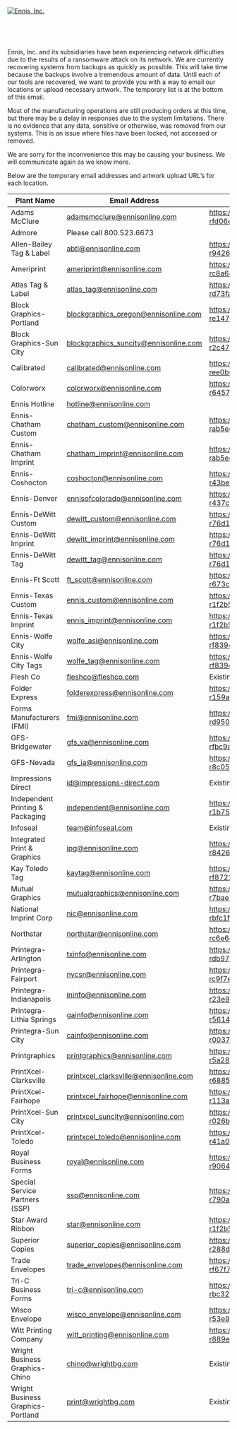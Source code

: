   

[![Ennis, Inc.](https://ci6.googleusercontent.com/proxy/ouyduhhHcIcisLnFoB5d3yDAltLLoEAyJYAFDlnnvkmFqJ1XBelpWn9YaLh67tuIjMnfMRqGbfF-p9k1vYZ3JjDll_Isd5PLZ48eoJl0-TZ35wTiBeVJele6OaPkvsJ7pggnVZTk=s0-d-e1-ft#http://media.campaigner.com/media/48/484120/External/ennis_logo.PNG?g=1670449772533)](http://go2.nmk.ennis.com/click/adjs-2lyty7-u6zw4f-1rcr8rs2/)

 

 

Ennis, Inc. and its subsidiaries have been experiencing network difficulties due to the results of a ransomware attack on its network. We are currently recovering systems from backups as quickly as possible. This will take time because the backups involve a tremendous amount of data. Until each of our tools are recovered, we want to provide you with a way to email our locations or upload necessary artwork. The temporary list is at the bottom of this email.

  

Most of the manufacturing operations are still producing orders at this time, but there may be a delay in responses due to the system limitations. There is no evidence that any data, sensitive or otherwise, was removed from our systems. This is an issue where files have been locked, not accessed or removed.

  

We are sorry for the inconvenience this may be causing your business. We will communicate again as we know more.

  

Below are the temporary email addresses and artwork upload URL’s for each location.

|Plant Name|Email Address|Link to Upload Artwork|
|--- |--- |--- |
|Adams McClure|adamsmcclure@ennisonline.com|https://ennisinc478.sharefile.com/r-rfd06e83a158546aba24c3ee87da1153f|
|Admore|Please call 800.523.6673||
|Allen-Bailey Tag & Label|abtl@ennisonline.com|https://ennisinc478.sharefile.com/r-r9426308bac564de1994d298fe4df1695|
|Ameriprint|ameriprint@ennisonline.com|https://ennisinc478.sharefile.com/r-rc8a64c291f2c4433a15717ab25e27c24|
|Atlas Tag & Label|atlas_tag@ennisonline.com|https://ennisinc478.sharefile.com/r-rd73fab6acdaf469da656113cd09ce053|
|Block Graphics-Portland|blockgraphics_oregon@ennisonline.com|https://ennisinc478.sharefile.com/r-re1470b4e3b5141f5801e60886ee80b4c|
|Block Graphics-Sun City|blockgraphics_suncity@ennisonline.com|https://ennisinc478.sharefile.com/r-r2c47662083a1408ea48745bb533dbe49|
|Calibrated|calibrated@ennisonline.com|https://ennisinc478.sharefile.com/r-ree0b05e10e5a45e392d3ca788a249903|
|Colorworx|colorworx@ennisonline.com|https://ennisinc478.sharefile.com/r-r6457859514cc4bfdb4bd3300341d474a|
|Ennis Hotline|hotline@ennisonline.com||
|Ennis-Chatham Custom|chatham_custom@ennisonline.com|https://ennisinc478.sharefile.com/r-rab5ed93417bb4fb996f5824f0cd9f66e|
|Ennis-Chatham Imprint|chatham_imprint@ennisonline.com|https://ennisinc478.sharefile.com/r-rab5ed93417bb4fb996f5824f0cd9f66e|
|Ennis-Coshocton|coshocton@ennisonline.com|https://ennisinc478.sharefile.com/r-r43beff04c57b40e0a8aeb56400204731|
|Ennis-Denver|ennisofcolorado@ennisonline.com|https://ennisinc478.sharefile.com/r-r437ceef733fa47e8a502562df11972fb|
|Ennis-DeWitt Custom|dewitt_custom@ennisonline.com|https://ennisinc478.sharefile.com/r-r76d1a50e0426460aaf50682c22b05d17|
|Ennis-DeWitt Imprint|dewitt_imprint@ennisonline.com|https://ennisinc478.sharefile.com/r-r76d1a50e0426460aaf50682c22b05d17|
|Ennis-DeWitt Tag|dewitt_tag@ennisonline.com|https://ennisinc478.sharefile.com/r-r76d1a50e0426460aaf50682c22b05d17|
|Ennis-Ft Scott|ft_scott@ennisonline.com|https://ennisinc478.sharefile.com/r-r673c6fa47caf42bf855c2ae612941a07|
|Ennis-Texas Custom|ennis_custom@ennisonline.com|https://ennisinc478.sharefile.com/r-r1f2b58754849417dbd2d39cadc3f7796|
|Ennis-Texas Imprint|ennis_imprint@ennisonline.com|https://ennisinc478.sharefile.com/r-r1f2b58754849417dbd2d39cadc3f7796|
|Ennis-Wolfe City|wolfe_asi@ennisonline.com|https://ennisinc478.sharefile.com/r-rf8394ef67f5a4857ae64369020505640|
|Ennis-Wolfe City Tags|wolfe_tag@ennisonline.com|https://ennisinc478.sharefile.com/r-rf8394ef67f5a4857ae64369020505640|
|Flesh Co|fleshco@fleshco.com|Existing Operations Operational|
|Folder Express|folderexpress@ennisonline.com|https://ennisinc478.sharefile.com/r-r159ac24797494dcf9d53082753ec167f|
|Forms Manufacturers (FMI)|fmi@ennisonline.com|https://ennisinc478.sharefile.com/r-rd9503bdd6b7349fe80376f29e72e338d|
|GFS-Bridgewater|gfs_va@ennisonline.com|https://ennisinc478.sharefile.com/r-rfbc9a767125a46eb9383e15d8084f6b|
|GFS-Nevada|gfs_ia@ennisonline.com|https://ennisinc478.sharefile.com/r-r8c05f22084084c43831a508de3cab3ff|
|Impressions Direct|id@impressions-direct.com|Existing Operations Operational|
|Independent Printing & Packaging|independent@ennisonline.com|https://ennisinc478.sharefile.com/r-r1b755bbcb7634aacbcacdd6e841e66c5|
|Infoseal|team@infoseal.com|Existing Operations Operational|
|Integrated Print & Graphics|ipg@ennisonline.com|https://ennisinc478.sharefile.com/r-r8426ef2a3e3f4371baa8cabe76ee9a9f|
|Kay Toledo Tag|kaytag@ennisonline.com|https://ennisinc478.sharefile.com/r-rf8722b607b154a36815930cc10b67412|
|Mutual Graphics|mutualgraphics@ennisonline.com|https://ennisinc478.sharefile.com/r-r7bae7f1ebea1414093086ab09f700f3b|
|National Imprint Corp|nic@ennisonline.com|https://ennisinc478.sharefile.com/r-rbfc1ffb762e54a0980dafb9caa0c114c|
|Northstar|northstar@ennisonline.com|https://ennisinc478.sharefile.com/r-rc6e6edd6ff3c447f8e8d99924e28b76e|
|Printegra-Arlington|txinfo@ennisonline.com|https://ennisinc478.sharefile.com/r-rdb97fd7fead141f0a94515cf4bc75010|
|Printegra-Fairport|nycsr@ennisonline.com|https://ennisinc478.sharefile.com/r-rc9f7ec45e5a140b0a95ad95075f5f799|
|Printegra-Indianapolis|ininfo@ennisonline.com|https://ennisinc478.sharefile.com/r-r23e9d105819c4e3599fa3b4fa7554f26|
|Printegra-Lithia Springs|gainfo@ennisonline.com|https://ennisinc478.sharefile.com/r-r56147cbcdee844b2b5d605771f39cf4f|
|Printegra-Sun City|cainfo@ennisonline.com|https://ennisinc478.sharefile.com/r-r0037a23b02494afca3d52445c2658fd7|
|Printgraphics|printgraphics@ennisonline.com|https://ennisinc478.sharefile.com/r-r5a28697e2e6b4333b87a1546775d128a|
|PrintXcel-Clarksville|printxcel_clarksville@ennisonline.com|https://ennisinc478.sharefile.com/r-r68858c1b5af449a09811c1498fa6cf53|
|PrintXcel-Fairhope|printxcel_fairhope@ennisonline.com|https://ennisinc478.sharefile.com/r-r113a27db9adf436f9170f1eb2ff9e349|
|PrintXcel-Sun City|printxcel_suncity@ennisonline.com|https://ennisinc478.sharefile.com/r-r026b14ceb99640989bdc61a182afdff6|
|PrintXcel-Toledo|printxcel_toledo@ennisonline.com|https://ennisinc478.sharefile.com/r-r41a0751f49654603ab7369d9c2aa1dc3|
|Royal Business Forms|royal@ennisonline.com|https://ennisinc478.sharefile.com/r-r9064037564db4d61be03593396838e9d|
|Special Service Partners (SSP)|ssp@ennisonline.com|https://ennisinc478.sharefile.com/r-r790a20f8028e40b48e20ca75d24a791f|
|Star Award Ribbon|star@ennisonline.com|https://ennisinc478.sharefile.com/r-r1f2b58754849417dbd2d39cadc3f7796|
|Superior Copies|superior_copies@ennisonline.com|https://ennisinc478.sharefile.com/r-r288d17ddd19a42cdb0b4479a153b4eb7|
|Trade Envelopes|trade_envelopes@ennisonline.com|https://ennisinc478.sharefile.com/r-rf67f74ee1c5c494d8aa3ebb9aebb10b|
|Tri-C Business Forms|tri-c@ennisonline.com|https://ennisinc478.sharefile.com/r-rbc32438feed244458cb5e3b0c98f7675|
|Wisco Envelope|wisco_envelope@ennisonline.com|https://ennisinc478.sharefile.com/r-r53e945b832ff40498ffe77e53992ed2a|
|Witt Printing Company|witt_printing@ennisonline.com|https://ennisinc478.sharefile.com/r-r889e380bc95f41db936970930ea8fe61|
|Wright Business Graphics-Chino|chino@wrightbg.com|Existing Operations Operational|
|Wright Business Graphics-Portland|print@wrightbg.com|Existing Operations Operational|
